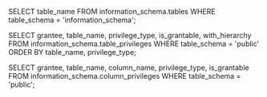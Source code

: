 SELECT table_name 
FROM information_schema.tables 
WHERE table_schema = 'information_schema';

SELECT grantee, table_name, privilege_type, is_grantable, with_hierarchy
FROM information_schema.table_privileges
WHERE table_schema = 'public'
ORDER BY table_name, privilege_type;

SELECT grantee, table_name, column_name, privilege_type, is_grantable 
FROM information_schema.column_privileges 
WHERE table_schema = 'public';
